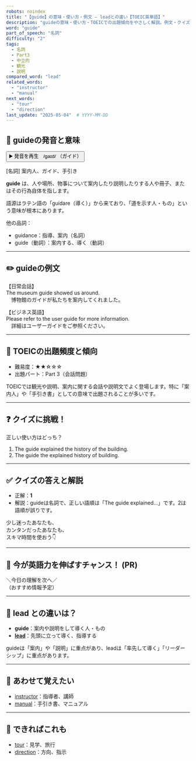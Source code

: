 ```yaml
---
robots: noindex
title: "【guide】の意味・使い方・例文 ― leadとの違い【TOEIC英単語】"
description: "guideの意味・使い方・TOEICでの出題傾向をやさしく解説。例文・クイズ付きでleadとの違いもわかりやすく学べます。"
word: "guide"
part_of_speech: "名詞"
difficulty: "2"
tags:
  - 名詞
  - Part3
  - 中立的
  - 観光
  - 説明
compared_word: "lead"
related_words:
  - "instructor"
  - "manual"
next_words:
  - "tour"
  - "direction"
last_update: "2025-05-04"  # YYYY-MM-DD
---
```


## 🔰 guideの発音と意味

<button class="play-audio" onclick="playTTS('guide')">
  <span class="play-audio-main">
    ▶️ 発音を再生　/ɡaɪd/
  </span>
  <span class="play-audio-sub">
    （ガイド）
  </span>
</button>

[名詞] 案内人、ガイド、手引き

**guide** は、人や場所、物事について案内したり説明したりする人や冊子、またはその行為自体を指します。

語源はラテン語の「guidare（導く）」から来ており、「道を示す人・もの」という意味が根本にあります。

他の品詞：  
- guidance：指導、案内（名詞）
- guide（動詞）：案内する、導く（動詞）

---

## ✏️ guideの例文

【日常会話】  
The museum guide showed us around.  
　博物館のガイドが私たちを案内してくれました。

【ビジネス英語】  
Please refer to the user guide for more information.  
　詳細はユーザーガイドをご参照ください。

---

## 🎯 TOEICの出題頻度と傾向

- 難易度：★★☆☆☆
- 出題パート：Part 3（会話問題）

TOEICでは観光や説明、案内に関する会話や説明文でよく登場します。特に「案内人」や「手引き書」としての意味で出題されることが多いです。

---

## ❓ クイズに挑戦！

正しい使い方はどっち？

1. The guide explained the history of the building.  
2. The guide the explained history of building.

---

## ✅ クイズの答えと解説

- 正解：**1**
- 解説：guideは名詞で、正しい語順は「The guide explained...」です。2は語順が誤りです。

少し迷ったあなたも、  
カンタンだったあなたも、  
スキマ時間を使おう👇️

---

## 🚀 今が英語力を伸ばすチャンス！ (PR)

<div class="info-center">
＼今日の理解を次へ／<br>  
（おすすめ情報予定）
</div>

---

## 🤔  lead との違いは？

- **guide**：案内や説明をして導く人・もの
- **[lead](/lead)**：先頭に立って導く、指導する

guideは「案内」や「説明」に重点があり、leadは「率先して導く」「リーダーシップ」に重点があります。

---

## 🧩 あわせて覚えたい

- [instructor](/instructor)：指導者、講師
- [manual](/manual)：手引き書、マニュアル

---

## 📖 できればこれも

- [tour](/tour)：見学、旅行
- [direction](/direction)：方向、指示

<!-- cvid: aid17_bid45 -->
